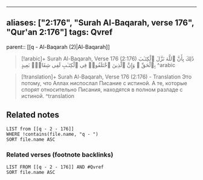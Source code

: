 
---
aliases: ["2:176", "Surah Al-Baqarah, verse 176", "Qur'an 2:176"]
tags: Qvref
---

parent:: [[q - Al-Baqarah (2)|Al-Baqarah]]

> [!arabic]+ Surah Al-Baqarah, Verse 176 (2:176)
> <span class="quran-arabic">ذَٰلِكَ بِأَنَّ ٱللَّهَ نَزَّلَ ٱلْكِتَـٰبَ بِٱلْحَقِّ ۗ وَإِنَّ ٱلَّذِينَ ٱخْتَلَفُوا۟ فِى ٱلْكِتَـٰبِ لَفِى شِقَاقٍۭ بَعِيدٍ</span>
^arabic

> [!translation]+ Surah Al-Baqarah, Verse 176 (2:176) - Translation
> Это потому, что Аллах ниспослал Писание с истиной. А те, которые спорят относительно Писания, находятся в полном разладе с истиной.
^translation



## Related notes
```dataview
LIST from [[q - 2 - 176]]
WHERE !contains(file.name, "q - ")
SORT file.name ASC
```

### Related verses (footnote backlinks)
```dataview
LIST FROM [[q - 2 - 176]] AND #Qvref
SORT file.name ASC
```

